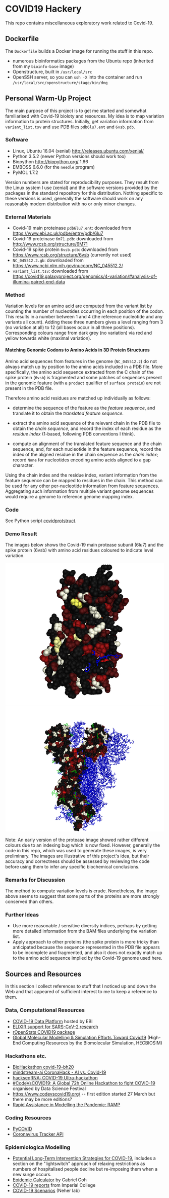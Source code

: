 # COVID19 Hackery

This repo contains miscellaneous exploratory work related to Covid-19.

## Dockerfile

The `Dockerfile` builds a Docker image for running the stuff in this
repo.
* numerous bioinformatics packages from the Ubuntu repo (inherited
  from my `bioinfo-base` image)
* Openstructure, built in `/usr/local/src`
* OpenSSH server, so you can `ssh -X` into the container and run
  `/usr/local/src/openstructure/stage/bin/dng`


## Personal Warm-Up Project

The main purpose of this project is to get me started and somewhat
familiarised with Covid-19 bioloty and resources. My idea is to map
variation information to protein structures. Initially, get variation
information from `variant_list.tsv` and use PDB files `pdb6lu7.ent`
and `6vsb.pdb`.

### Software

* Linux, Ubuntu 16.04 (xenial) http://releases.ubuntu.com/xenial/
* Python 3.5.2 (newer Python versions should work too)
* Biopython http://biopython.org/ 1.66
* EMBOSS 6.6.0 (for the `needle` program)
* PyMOL 1.7.2

Version numbers are stated for reproducibility purposes. They result
from the Linux system I use (xenial) and the software versions
provided by the packages in the standard repository for this
distribution. Nothing specific to these versions is used, generally
the software should work on any reasonably modern distribution with no
or only minor changes.


### External Materials

* Covid-19 main proteinase `pdb6lu7.ent`: downloaded from
  https://www.ebi.ac.uk/pdbe/entry/pdb/6lu7
* Covid-19 proteinase `6m71.pdb`: downloaded from
  http://www.rcsb.org/structure/6M71
* Covid-19 spike protein `6vsb.pdb`: downloaded from
  https://www.rcsb.org/structure/6vsb (currently not used)
* `NC_045512.2.gb`: downloaded from
  https://www.ncbi.nlm.nih.gov/nuccore/NC_045512.2/
* `variant_list.tsv`: downloaded from
  https://covid19.galaxyproject.org/genomics/4-variation/#analysis-of-illumina-paired-end-data

### Method

Variation levels for an amino acid are computed from the variant list
by counting the number of nucleotides occurring in each position of
the codon. This results in a number between 1 and 4 (the reference
nucleotide and any variants all count). Adding these three numbers
gives a level ranging from 3 (no variation at all) to 12 (all bases
occur in all three positions). Corresponding colours range from dark
grey (no variation) via red and yellow towards white (maximal
variation).

#### Matching Genomic Codons to Amino Acids in 3D Protein Structures

Amino acid sequences from features in the genome (`NC_045512.2`) do
not always match up by position to the amino acids included in a PDB
file. More specifically, the amino acid sequence extracted from the C
chain of the spike protein (`6vsb`) is fragmented and some patches of
sequences present in the genomic feature (with a `product` qualifier
of `surface protein`) are not present in the PDB file.

Therefore amino acid residues are matched up individually as follows:

* determine the sequence of the feature as the _feature sequence_, and
  translate it to obtain the _translated feature sequence_.

* extract the amino acid sequence of the relevant chain in the PDB
  file to obtain the _chain sequence_, and record the index of each
  residue as the _residue index_ (1-based, following PDB conventions I
  think).

* compute an alignment of the translated feature sequence and the chain
  sequence, and, for each nucleotide in the feature sequence, record
  the index of the aligned residue in the chain sequence as the
  _chain index_; record `None` for nucleotides encoding amino acids
  aligned to a gap character.

Using the chain index and the residue index, variant information from
the feature sequence can be mapped to residues in the chain. This
method can be used for any other per-nucleotide information from
feature sequences. Aggregating such information from multiple variant
genome sequences would require a genome to reference genome mapping
index.

### Code

See Python script [covidprotstruct](covidprotstruct).

### Demo Result

The images below shows the Covid-19 main protease subunit (6lu7) and
the spike protein (6vsb) with amino acid residues coloured to indicate
level variation.

![Covid-19 main protease](mpro.png)
![Covid-19 spike protein](spike.png)

Note: An early version of the protease image showed rather different
colours due to an indexing bug which is now fixed. However, generally
the code in this repo, which was used to generate these images, is
very preliminary. The images are illustrative of this project's idea,
but their accuracy and correctness should be assessed by reviewing the
code before using them to infer any specific biochemical conclusions.

### Remarks for Discussion

The method to compute variation levels is crude. Nonetheless, the
image above seems to suggest that some parts of the proteins are more
strongly conserved than others.

### Further Ideas

* Use more reasonable / sensitive diversity indices, perhaps by
  getting more detailed information from the BAM files underlying the
  variation list.
* Apply approach to other proteins (the spike protein is more tricky
  than anticipated because the sequence represented in the PDB file
  appears to be incomplete and fragmented, and also it does not
  exactly match up to the amino acid sequence implied by the Covid-19
  genome used here.


## Sources and Resources

In this section I collect references to stuff that I noticed up and
down the Web and that appeared of sufficient interest to me to keep a
reference to them. 

### Data, Computational Resources

* [COVID-19 Data Platform](https://www.ebi.ac.uk/covid-19) hosted by EBI
* [ELIXIR support for SARS-CoV-2 research](https://elixir-europe.org/covid-19-resources)
* [rOpenStats COVID19 package](https://github.com/rOpenStats/COVID19)
* [Global Molecular Modelling & Simulation Efforts Toward Covid19](http://www.hecbiosim.ac.uk/covid-19) (High-End Computing Resources by the Biomolecular Simulation, HECBIOSIM)

### Hackathons etc.

* [ BioHackathon covid-19-bh20](https://github.com/virtual-biohackathons/covid-19-bh20/wiki)
* [mindstream-ai CoronaHack - AI vs.
  Covid-19](https://www.eventbrite.com/e/coronahack-ai-vs-covid-19-tickets-99337559314)
* [hackseqRNA: COVID-19 Ultra-hackathon](https://www.hackseq.com/rna)
* [#CodeVsCOVID19: A Global 72h Online Hackathon to fight
  COVID-19](https://www.meetup.com/Data-Science-Festival-London/events/269622757/)
  organised by Data Science Festival
* https://www.codevscovid19.org/ -- first edition started 27 March but there may be more editions?
* [Rapid Assistance in Modelling the Pandemic: RAMP](https://epcced.github.io/ramp/)

### Coding Resources

* [PyCOVID](https://github.com/sudharshan-ashok/pycovid)
* [Coronavirus Tracker API](https://github.com/ExpDev07/coronavirus-tracker-api)


### Epidemiologica Modelling

* [Potential Long-Term Intervention Strategies for
  COVID-19](https://covid-measures.github.io/), includes a section on
  the "lightswitch" approach of relaxing restrictions as numbers of
  hospitalised people decline but re-imposing them when a new surge
  occurs.
* [Epidemic Calculator](https://gabgoh.github.io/COVID/index.html) by Gabriel Goh
* [COVID-19 reports](https://www.imperial.ac.uk/mrc-global-infectious-disease-analysis/news--wuhan-coronavirus/) from Imperial College
* [COVID-19 Scenarios](https://neherlab.org/covid19/) (Neher lab)